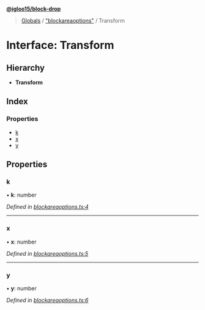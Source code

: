 **[@igloo15/block-drop](../README.md)**

> [Globals](../globals.md) / ["blockareaoptions"](../modules/_blockareaoptions_.md) / Transform

# Interface: Transform

## Hierarchy

* **Transform**

## Index

### Properties

* [k](_blockareaoptions_.transform.md#k)
* [x](_blockareaoptions_.transform.md#x)
* [y](_blockareaoptions_.transform.md#y)

## Properties

### k

•  **k**: number

*Defined in [blockareaoptions.ts:4](https://github.com/igloo15/block-drop/blob/cf013cb/src/blockareaoptions.ts#L4)*

___

### x

•  **x**: number

*Defined in [blockareaoptions.ts:5](https://github.com/igloo15/block-drop/blob/cf013cb/src/blockareaoptions.ts#L5)*

___

### y

•  **y**: number

*Defined in [blockareaoptions.ts:6](https://github.com/igloo15/block-drop/blob/cf013cb/src/blockareaoptions.ts#L6)*
